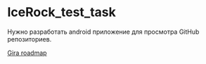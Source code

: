 # IceRock_test_task
 
Нужно разработать android приложение для просмотра GitHub репозиториев.

[Gira roadmap](https://lzanelzaz.atlassian.net/jira/software/projects/IR/boards/4/roadmap)
